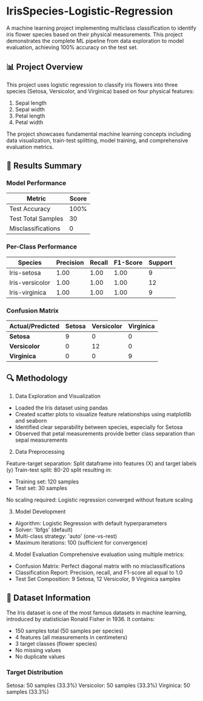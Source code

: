 # IrisSpecies-Logistic-Regression
A machine learning project implementing multiclass classification to identify iris flower species based on their physical measurements. This project demonstrates the complete ML pipeline from data exploration to model evaluation, achieving 100% accuracy on the test set.

## 📊 Project Overview
This project uses logistic regression to classify iris flowers into three species (Setosa, Versicolor, and Virginica) based on four physical features:

1. Sepal length
2. Sepal width
3. Petal length
4. Petal width

The project showcases fundamental machine learning concepts including data visualization, train-test splitting, model training, and comprehensive evaluation metrics.

## 🎯 Results Summary
### Model Performance
| Metric | Score |
|----------|----------|
| Test Accuracy    |  100%     |
| Test Total Samples    | 30     |
| Misclassifications    | 0     |

### Per-Class Performance
| Species | Precision | Recall | F1-Score | Support |
|---------|-----------|--------|----------|---------|
| Iris-setosa | 1.00 | 1.00 | 1.00 | 9 |
| Iris-versicolor | 1.00 | 1.00 | 1.00 | 12 |
| Iris-virginica | 1.00 | 1.00 | 1.00 | 9 |

### Confusion Matrix
| Actual/Predicted | Setosa | Versicolor | Virginica |
|------------------|---------|------------|-----------|
| **Setosa** | 9 | 0 | 0 |
| **Versicolor** | 0 | 12 | 0 |
| **Virginica** | 0 | 0 | 9 |

## 🔍 Methodology
1. Data Exploration and Visualization

- Loaded the Iris dataset using pandas
- Created scatter plots to visualize feature relationships using matplotlib and seaborn
- Identified clear separability between species, especially for Setosa
- Observed that petal measurements provide better class separation than sepal measurements

2. Data Preprocessing

Feature-target separation: Split dataframe into features (X) and target labels (y)
Train-test split: 80-20 split resulting in:

- Training set: 120 samples
- Test set: 30 samples


No scaling required: Logistic regression converged without feature scaling

3. Model Development

- Algorithm: Logistic Regression with default hyperparameters
- Solver: 'lbfgs' (default)
- Multi-class strategy: 'auto' (one-vs-rest)
- Maximum iterations: 100 (sufficient for convergence)

4. Model Evaluation
Comprehensive evaluation using multiple metrics:

- Confusion Matrix: Perfect diagonal matrix with no misclassifications
- Classification Report: Precision, recall, and F1-score all equal to 1.0
- Test Set Composition: 9 Setosa, 12 Versicolor, 9 Virginica samples



## 📁 Dataset Information
The Iris dataset is one of the most famous datasets in machine learning, introduced by statistician Ronald Fisher in 1936. It contains:

- 150 samples total (50 samples per species)
- 4 features (all measurements in centimeters)
- 3 target classes (flower species)
- No missing values
- No duplicate values

### Target Distribution

Setosa: 50 samples (33.3%)
Versicolor: 50 samples (33.3%)
Virginica: 50 samples (33.3%)

